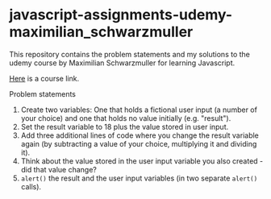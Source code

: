 # javascript-assignments-udemy-maximilian_schwarzmuller
This repository contains the problem statements and my solutions to the udemy course by Maximilian Schwarzmuller for learning Javascript.

[Here](https://www.udemy.com/share/1029Rk3@5UV9EizvtEjK0EbAWRtI0lNkIW65-p8UnqPhspOYg07V6tThOqdt0iJUrisAak5Fxw==/) is a course link. 

Problem statements <br>
<ol>
      <li>
        Create two variables: One that holds a fictional user input (a number of
        your choice) and one that holds no value initially (e.g. "result").
      </li>
      <li>
        Set the result variable to 18 plus the value stored in user input.
      </li>
      <li>
        Add three additional lines of code where you change the result variable
        again (by subtracting a value of your choice, multiplying it and
        dividing it).
      </li>
      <li>
        Think about the value stored in the user input variable you also created
        - did that value change?
      </li>
      <li>
        <code>alert()</code> the result and the user input variables (in two
        separate <code>alert()</code> calls).
      </li>
    </ol>
